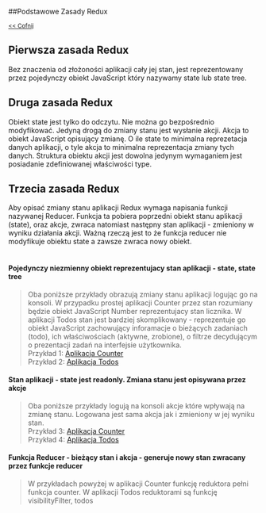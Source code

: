 ##Podstawowe  Zasady Redux

<sub>[<< Cofnij](https://github.com/donatuss/Redux-Start-Egghead/blob/master/README.md)</sub><br/>

## Pierwsza zasada Redux
Bez znaczenia od złożoności aplikacji cały jej stan, 
jest reprezentowany przez pojedynczy obiekt 
JavaScript który nazywamy state lub state tree.

## Druga zasada Redux
Obiekt state jest tylko do odczytu. Nie można go bezpośrednio modyfikować. 
Jedyną drogą do zmiany stanu jest wysłanie akcji. Akcja to obiekt JavaScript opisujący zmianę.
O ile state to minimalna reprezetacja danych aplikacji, o tyle akcja to minimalna reprezentacja zmiany tych danych. 
Struktura obiektu akcji jest dowolna jedynym wymaganiem jest posiadanie zdefiniowanej właściwości type. 

## Trzecia zasada Redux
Aby opisać zmiany stanu aplikacji Redux wymaga napisania funkcji nazywanej Reducer. 
Funkcja ta pobiera poprzedni obiekt stanu aplikacji (state),  oraz akcje, zwraca natomiast następny stan aplikacji - zmieniony 
w wyniku działania akcji. Ważną rzeczą jest to że funkcja reducer nie modyfikuje obiektu state a zawsze zwraca nowy obiekt.    
<br/>

#### Pojedynczy niezmienny obiekt reprezentujacy stan aplikacji - state, state tree
>Oba poniższe przykłady obrazują zmiany stanu aplikacji logując go na konsoli. W przypadku prostej aplikacji Counter przez stan rozumiany 
>będzie obiekt JavaScript Number reprezentujacy stan licznika. W aplikacji Todos stan jest bardziej skomplikowany - reprezentuje go obiekt JavaScript
>zachowujący inforamacje o bieżących zadaniach (todo), ich właściwościach (aktywne, zrobione), o filtrze decydującym o prezentacji zadań na interfejsie użytkownika.    
>Przykład 1: [Aplikacja Counter](https://codepen.io/donatuss/pen/VJgdXw)<br/>
>Przykład 2: [Aplikacja Todos](https://codepen.io/donatuss/pen/rEqzNJ)


#### Stan aplikacji - state jest readonly. Zmiana stanu jest opisywana przez akcje 
>Oba poniższe przykłady logują na konsoli akcje które wpływają na zmianę stanu. Logowana jest sama akcja jak i zmieniony w jej wyniku stan.     
>Przykład 3: [Aplikacja Counter](https://codepen.io/donatuss/pen/ormPjo)<br/>
>Przykład 4: [Aplikacja Todos](https://codepen.io/donatuss/pen/ewxLdz)

#### Funkcja Reducer - bieżący stan i akcja - generuje nowy stan zwracany przez funkcje reducer
>W przykładach powyżej w aplikacji Counter funkcję reduktora pełni funkcja counter.
>W aplikacji Todos reduktorami są funkcję visibilityFilter, todos      
    
